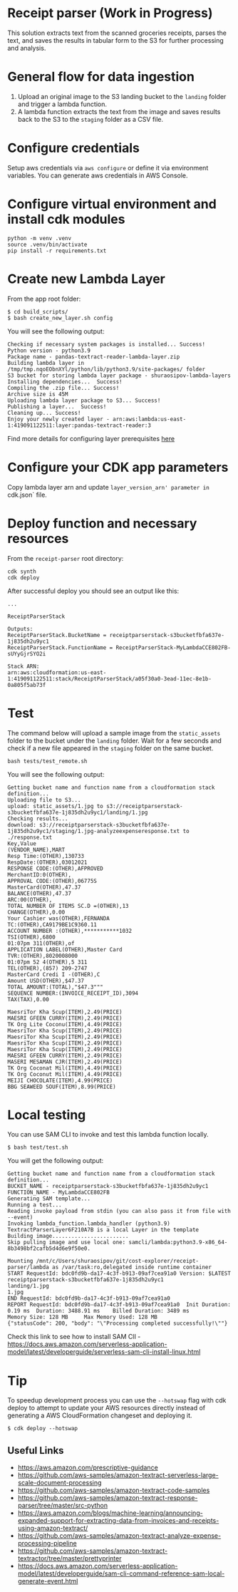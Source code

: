 # Receipt parser (Work in Progress)
This solution extracts text from the scanned groceries receipts, parses the text, and saves the results in tabular form to the S3 for further processing and analysis.

# General flow for data ingestion

1. Upload an original image to the S3 landing bucket to the `landing` folder and trigger a lambda function.
2. A lambda function extracts the text from the image and saves results back to the S3 to the `staging` folder as a CSV file.

# Configure credentials
Setup aws credentials via `aws configure` or define it via environment variables.
You can generate aws credentials in AWS Console.

# Configure virtual environment and install cdk modules

```
python -m venv .venv
source .venv/bin/activate
pip install -r requirements.txt
```

# Create new Lambda Layer

From the app root folder:
```
$ cd build_scripts/
$ bash create_new_layer.sh config
```

You will see the following output:
```
Checking if necessary system packages is installed... Success!
Python version - python3.9
Package name - pandas-textract-reader-lambda-layer.zip
Building lambda layer in /tmp/tmp.nqoEObnXYl/python/lib/python3.9/site-packages/ folder
S3 bucket for storing lambda layer package - shuraosipov-lambda-layers
Installing dependencies...  Success!
Compiling the .zip file... Success!
Archive size is 45M
Uploading lambda layer package to S3... Success!
Publishing a layer...  Success!
Cleaning up... Success!
Enjoy your newly created layer - arn:aws:lambda:us-east-1:419091122511:layer:pandas-textract-reader:3
```

Find more details for configuring layer prerequisites [here](build_scripts/README.md)

# Configure your CDK app parameters
Copy lambda layer arn and update `layer_version_arn' parameter in `cdk.json` file.

# Deploy function and necessary resources
From the `receipt-parser` root directory:
```
cdk synth
cdk deploy
```

After successful deploy you should see an output like this:
```
...

ReceiptParserStack

Outputs:
ReceiptParserStack.BucketName = receiptparserstack-s3bucketfbfa637e-1j835dh2u9yc1
ReceiptParserStack.FunctionName = ReceiptParserStack-MyLambdaCCE802FB-sUYyGjrSYO2i

Stack ARN:
arn:aws:cloudformation:us-east-1:419091122511:stack/ReceiptParserStack/a05f30a0-3ead-11ec-8e1b-0a805f5ab73f
```

# Test 
The command below will upload a sample image from the `static_assets` folder to the bucket under the `landing` folder. Wait for a few seconds and check if a new file appeared in the `staging` folder on the same bucket.

```
bash tests/test_remote.sh
```

You will see the following output:
```
Getting bucket name and function name from a cloudformation stack definition...
Uploading file to S3...
upload: static_assets/1.jpg to s3://receiptparserstack-s3bucketfbfa637e-1j835dh2u9yc1/landing/1.jpg
Checking results...
download: s3://receiptparserstack-s3bucketfbfa637e-1j835dh2u9yc1/staging/1.jpg-analyzeexpenseresponse.txt to ./response.txt
Key,Value
(VENDOR_NAME),MART
Resp Time:(OTHER),130733
RespDate:(OTHER),03012021
RESPONSE CODE:(OTHER),AFPROVED
MerchantID:0(OTHER),
APPROVAL CODE:(OTHER),06775S
MasterCard(OTHER),47.37
BALANCE(OTHER),47.37
ARC:00(OTHER),
TOTAL NUMBER OF ITEMS SC.D =(OTHER),13
CHANGE(OTHER),0.00
Your Cashier was(OTHER),FERNANDA
TC:(OTHER),CA9179BE1C9360.11
ACCOUNT NUMBER :(OTHER),***********1032
TSI(OTHER),6800
01:07pm 311(OTHER),of
APPLICATION LABEL(OTHER),Master Card
TVR:(OTHER),8020008000
01:07pm 52 4(OTHER),5 311
TEL(OTHER),(857) 209-2747
MasterCard Credi I -(OTHER),C
Amount USD(OTHER),$47.37
TOTAL AMOUNT:(TOTAL),"$47.3"""
SEQUENCE NUMBER:(INVOICE_RECEIPT_ID),3094
TAX(TAX),0.00

MaesriTor Kha Scup(ITEM),2.49(PRICE)
MAESRI GFEEN CURRY(ITEM),2.49(PRICE)
TK Org Lite Coconu(ITEM),4.49(PRICE)
MaesriTor Kha Scup(ITEM),2.49(PRICE)
MaesriTor Kha Scup(ITEM),2.49(PRICE)
MaesriTor Kha Scup(ITEM),2.49(PRICE)
MaesriTor Kha Scup(ITEM),2.49(PRICE)
MAESRI GFEEN CURRY(ITEM),2.49(PRICE)
MASERI MESAMAN CJR(ITEM),2.49(PRICE)
TK Org Coconat Mil(ITEM),4.49(PRICE)
TK Org Coconut Mil(ITEM),4.49(PRICE)
MEIJI CHOCOLATE(ITEM),4.99(PRICE)
BBG SEAWEED SOUF(ITEM),8.99(PRICE)
```


# Local testing
You can use SAM CLI to invoke and test this lambda function locally.

```
$ bash test/test.sh
```

You will get the following output:
```
Getting bucket name and function name from a cloudformation stack definition...
BUCKET_NAME - receiptparserstack-s3bucketfbfa637e-1j835dh2u9yc1
FUNCTION_NAME - MyLambdaCCE802FB
Generating SAM template...
Running a test...
Reading invoke payload from stdin (you can also pass it from file with --event)
Invoking lambda_function.lambda_handler (python3.9)
TextractParserLayer6F210A7B is a local Layer in the template
Building image........................
Skip pulling image and use local one: samcli/lambda:python3.9-x86_64-8b3498bf2cafb5d4d6e9f50e0.

Mounting /mnt/c/Users/shuraosipov/git/cost-explorer/receipt-parser/lambda as /var/task:ro,delegated inside runtime container
START RequestId: bdc0fd9b-da17-4c3f-b913-09af7cea91a0 Version: $LATEST
receiptparserstack-s3bucketfbfa637e-1j835dh2u9yc1
landing/1.jpg
1.jpg
END RequestId: bdc0fd9b-da17-4c3f-b913-09af7cea91a0
REPORT RequestId: bdc0fd9b-da17-4c3f-b913-09af7cea91a0  Init Duration: 0.19 ms  Duration: 3488.91 ms    Billed Duration: 3489 ms        Memory Size: 128 MB     Max Memory Used: 128 MB
{"statusCode": 200, "body": "\"Processing completed successfully!\""}
```
Check this link to see how to install SAM ClI - https://docs.aws.amazon.com/serverless-application-model/latest/developerguide/serverless-sam-cli-install-linux.html

# Tip
To speedup development process you can use the `--hotswap` flag with cdk deploy to attempt to update your AWS resources directly instead of generating a AWS CloudFormation changeset and deploying it.
```
$ cdk deploy --hotswap
```




## Useful Links
- https://aws.amazon.com/prescriptive-guidance
- https://github.com/aws-samples/amazon-textract-serverless-large-scale-document-processing
- https://github.com/aws-samples/amazon-textract-code-samples
- https://github.com/aws-samples/amazon-textract-response-parser/tree/master/src-python
- https://aws.amazon.com/blogs/machine-learning/announcing-expanded-support-for-extracting-data-from-invoices-and-receipts-using-amazon-textract/
- https://github.com/aws-samples/amazon-textract-analyze-expense-processing-pipeline
- https://github.com/aws-samples/amazon-textract-textractor/tree/master/prettyprinter
- https://docs.aws.amazon.com/serverless-application-model/latest/developerguide/sam-cli-command-reference-sam-local-generate-event.html
